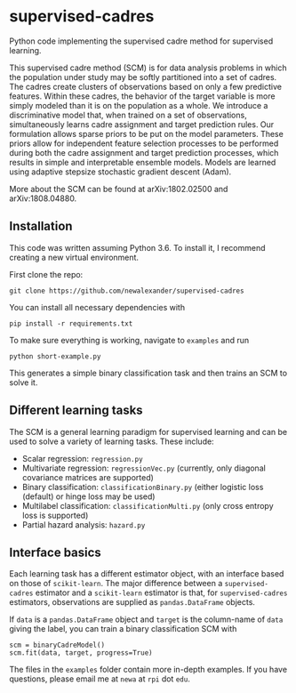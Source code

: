 # supervised-cadres
Python code implementing the supervised cadre method for supervised learning.

This supervised cadre method (SCM) is for data analysis problems in which the population under study may be softly partitioned into a set of cadres. The cadres create clusters of observations based on only a few predictive features. Within these cadres, the behavior of the target variable is more simply modeled than it is on the population as a whole. We introduce a discriminative model that, when trained on a set of observations, simultaneously learns cadre assignment and target prediction rules. Our formulation allows sparse priors to be put on the model parameters. These priors allow for independent feature selection processes to be performed during both the cadre assignment and target prediction processes, which results in simple and interpretable ensemble models. Models are learned using adaptive stepsize stochastic gradient descent (Adam).

More about the SCM can be found at arXiv:1802.02500 and arXiv:1808.04880.

## Installation

This code was written assuming Python 3.6. To install it, I recommend creating a new virtual environment.

First clone the repo:

`git clone https://github.com/newalexander/supervised-cadres`

You can install all necessary dependencies with

`pip install -r requirements.txt`

To make sure everything is working, navigate to `examples` and run

`python short-example.py`

This generates a simple binary classification task and then trains an SCM to solve it.

## Different learning tasks

The SCM is a general learning paradigm for supervised learning and can be used to solve a variety of learning tasks. These include:

- Scalar regression: `regression.py`
- Multivariate regression: `regressionVec.py` (currently, only diagonal covariance matrices are supported)
- Binary classification: `classificationBinary.py` (either logistic loss (default) or hinge loss may be used)
- Multilabel classification: `classificationMulti.py` (only cross entropy loss is supported)
- Partial hazard analysis: `hazard.py`

## Interface basics

Each learning task has a different estimator object, with an interface based on those of `scikit-learn`. The major difference between a `supervised-cadres` estimator and a `scikit-learn` estimator is that, for `supervised-cadres` estimators, observations are supplied as `pandas.DataFrame` objects.

If `data` is a `pandas.DataFrame` object and `target` is the column-name of `data` giving the label, you can train a binary classification SCM with

    scm = binaryCadreModel()
    scm.fit(data, target, progress=True)

The files in the `examples` folder contain more in-depth examples. If you have questions, please email me at `newa` at `rpi` dot `edu`.
